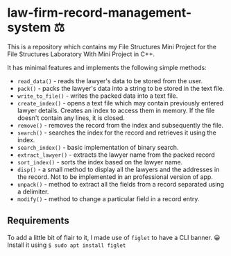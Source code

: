 # law-firm-record-management-system ⚖️
This is a repository which contains my File Structures Mini Project for the File Structures Laboratory With Mini Project in C++.

It has minimal features and implements the following simple methods: 

* ```read_data()``` - reads the lawyer's data to be stored from the user.
* ```pack()``` - packs the lawyer's data into a string to be stored in the text file.
* ```write_to_file()``` - writes the packed data into a text file.
* ```create_index()``` - opens a text file which may contain previously entered lawyer details. Creates an index to access them in memory. If the file doesn't contain any lines, it is closed.
* ```remove()``` - removes the record from the index and subsequently the file.
* ```search()``` - searches the index for the record and retrieves it using the index.
* ```search_index()``` - basic implementation of binary search.
* ```extract_lawyer()``` - extracts the lawyer name from the packed record 
* ```sort_index()``` - sorts the index based on the lawyer name.
* ```disp()``` - a small method to display all the lawyers and the addresses in the record. Not to be implemented in an professional version of app.
* ```unpack()``` - method to extract all the fields from a record separated using a delimiter.
* ```modify()``` - method to change a particular field in a record entry.
## Requirements
To add a little bit of flair to it, I made use of ```figlet``` to have a CLI banner. 😀 <br>
Install it using 
    ```$ sudo apt install figlet``` 

